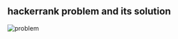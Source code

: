 ## hackerrank problem and its solution
![problem](https://user-images.githubusercontent.com/22969054/193594855-b00bb4c5-71a3-4a40-8e13-6e90f98295c0.png)
